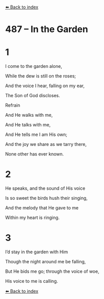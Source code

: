 [⬅️ Back to index](../README.md)

# 487 – In the Garden





# 1

I come to the garden alone,

While the dew is still on the roses;

And the voice I hear, falling on my ear,

The Son of God discloses.



Refrain

And He walks with me,

And He talks with me,

And He tells me I am His own;

And the joy we share as we tarry there,

None other has ever known.



# 2

He speaks, and the sound of His voice

Is so sweet the birds hush their singing,

And the melody that He gave to me

Within my heart is ringing.



# 3

I’d stay in the garden with Him

Though the night around me be falling,

But He bids me go; through the voice of woe,

His voice to me is calling.

[⬅️ Back to index](../README.md)
